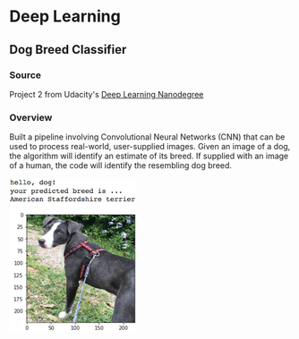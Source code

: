 # Deep Learning

## Dog Breed Classifier

### Source 

Project 2 from Udacity's [Deep Learning Nanodegree](https://www.udacity.com/course/deep-learning-nanodegree--nd101)

### Overview

Built a pipeline involving Convolutional Neural Networks (CNN) that can be used to process real-world, user-supplied images. Given an image of a dog, the algorithm will identify an estimate of its breed. If supplied with an image of a human, the code will identify the resembling dog breed. 

[image1]: ./images/sample_dog_output.png "Sample Output"
![Sample Output][image1]
